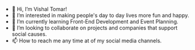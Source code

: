 - 👋 Hi, I’m Vishal Tomar!
- 👀 I’m interested in making people's day to day lives more fun and happy.
- 🌱 I’m currently learning Front-End Development and Event Planning.
- 💞️ I’m looking to collaborate on projects and companies that support social causes.
- 📫 How to reach me any time at of my social media channels.

<!---
vitogeek/vitogeek is a ✨ special ✨ repository because its `README.md` (this file) appears on your GitHub profile.
You can click the Preview link to take a look at your changes.
--->
